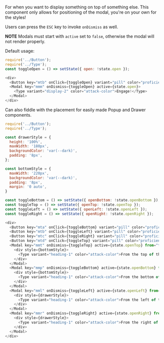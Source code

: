 For when you want to display something on top of something else. This component only allows for positioning of the modal, you're on your own for the styles!

Users can press the `ESC` key to invoke `onDismiss` as well.

**NOTE** Modals must start with `active` set to `false`, otherwise the modal will not render properly.

Default usage:

```js
require('../Button');
require('../Type');
const toggleOpen = () => setState({ open: !state.open });

<div>
  <Button key="mtb" onClick={toggleOpen} variant="pill" color="proficient">Toggle</Button>
  <Modal key="mmm" onDismiss={toggleOpen} active={state.open}>
    <Type variant="display-2" color="attack-color">Engage!</Type>
  </Modal>
</div>
```

Can also fiddle with the placement for easily made Popup and Drawer components.

```js
require('../Button');
require('../Type');

const drawerStyle = {
  height: '100%',
  maxWidth: '180px',
  backgroundColor: 'var(--dark)',
  padding: '8px',
};

const bottomStyle = {
  maxWidth: '220px',
  backgroundColor: 'var(--dark)',
  padding: '8px',
  margin: '0 auto',
}

const toggleBottom = () => setState({ openBottom: !state.openBottom });
const toggleTop = () => setState({ openTop: !state.openTop });
const toggleLeft = () => setState({ openLeft: !state.openLeft });
const toggleRight = () => setState({ openRight: !state.openRight });

<div>
  <Button key="mta" onClick={toggleBottom} variant="pill" color="proficient">Toggle bottom</Button>
  <Button key="mtb" onClick={toggleLeft} variant="pill" color="proficient">Toggle left</Button>
  <Button key="mtc" onClick={toggleRight} variant="pill" color="proficient">Toggle right</Button>
  <Button key="mtd" onClick={toggleTop} variant="pill" color="proficient">Toggle top</Button>
  <Modal key="mmt" onDismiss={toggleTop} active={state.openTop} from="top">
    <div style={bottomStyle}>
      <Type variant="heading-1" color="attack-color">From the top of the screen</Type>
    </div>
  </Modal>
  <Modal key="mmp" onDismiss={toggleBottom} active={state.openBottom} from="bottom">
    <div style={bottomStyle}>
      <Type variant="heading-1" color="attack-color">From the bottom of the screen</Type>
    </div>
  </Modal>
  <Modal key="mml" onDismiss={toggleLeft} active={state.openLeft} from="left">
    <div style={drawerStyle}>
      <Type variant="heading-1" color="attack-color">From the left of the screen</Type>
    </div>
  </Modal>
  <Modal key="mmr" onDismiss={toggleRight} active={state.openRight} from="right">
    <div style={drawerStyle}>
      <Type variant="heading-1" color="attack-color">From the right of the screen</Type>
    </div>
  </Modal>
</div>
```
